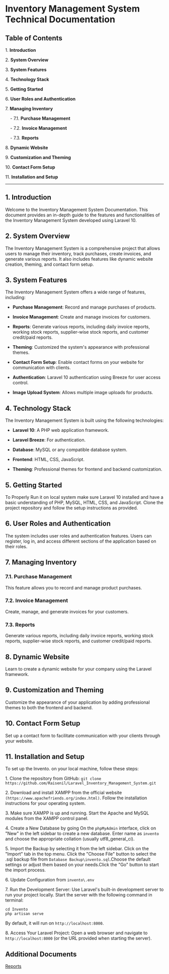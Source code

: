 # Inventory Management System Technical Documentation

## Table of Contents

1\. **Introduction**

2\. **System Overview**

3\. **System Features**

4\. **Technology Stack**

5\. **Getting Started**

6\. **User Roles and Authentication**

7\. **Managing Inventory**

    - 7.1. **Purchase Management**

    - 7.2. **Invoice Management**

    - 7.3. **Reports**

8\. **Dynamic Website**

9\. **Customization and Theming**

10\. **Contact Form Setup**

11\. **Installation and Setup**

---

## 1. Introduction

Welcome to the Inventory Management System Documentation. This document provides an in-depth guide to the features and functionalities of the Inventory Management System developed using Laravel 10.

## 2. System Overview

The Inventory Management System is a comprehensive project that allows users to manage their inventory, track purchases, create invoices, and generate various reports. It also includes features like dynamic website creation, theming, and contact form setup.

## 3. System Features

The Inventory Management System offers a wide range of features, including:

- **Purchase Management**: Record and manage purchases of products.

- **Invoice Management**: Create and manage invoices for customers.

- **Reports**: Generate various reports, including daily invoice reports, working stock reports, supplier-wise stock reports, and customer credit/paid reports.

- **Theming**: Customized the system's appearance with professional themes.

- **Contact Form Setup**: Enable contact forms on your website for communication with clients.

- **Authentication**: Laravel 10 authentication using Breeze for user access control.

- **Image Upload System**: Allows multiple image uploads for products.

## 4. Technology Stack

The Inventory Management System is built using the following technologies:

- **Laravel 10**: A PHP web application framework.

- **Laravel Breeze**: For authentication.

- **Database**: MySQL or any compatible database system.

- **Frontend**: HTML, CSS, JavaScript.

- **Theming**: Professional themes for frontend and backend customization.

## 5. Getting Started

To Properly Run it on local system make sure Laravel 10 installed and have a basic understanding of PHP, MySQL, HTML, CSS, and JavaScript. Clone the project repository and follow the setup instructions as provided.

## 6. User Roles and Authentication

The system includes user roles and authentication features. Users can register, log in, and access different sections of the application based on their roles.

## 7. Managing Inventory

### 7.1. Purchase Management

This feature allows you to record and manage product purchases.

### 7.2. Invoice Management

Create, manage, and generate invoices for your customers.

### 7.3. Reports

Generate various reports, including daily invoice reports, working stock reports, supplier-wise stock reports, and customer credit/paid reports.

## 8. Dynamic Website

Learn to create a dynamic website for your company using the Laravel framework.

## 9. Customization and Theming

Customize the appearance of your application by adding professional themes to both the frontend and backend.

## 10. Contact Form Setup

Set up a contact form to facilitate communication with your clients through your website.

## 11. Installation and Setup

To set up the Invento. on your local machine, follow these steps:

1\. Clone the repository from GitHub: `git clone https://github.com/Raisenil/Laravel_Inventory_Management_System.git`

2\. Download and install XAMPP from the official website `(https://www.apachefriends.org/index.html)`. Follow the installation instructions for your operating system.

3\. Make sure XAMPP is up and running. Start the Apache and MySQL modules from the XAMPP control panel.

4\. Create a New Database by going On the `phpMyAdmin` interface, click on "New" in the left sidebar to create a new database.
Enter name as `invento` and choose the appropriate collation (usually utf8_general_ci).

5\. Import the Backup by selecting it from the left sidebar. Click on the "Import" tab in the top menu. Click the "Choose File" button to select the .sql backup file from `Database Backup\invento.sql`.Choose the default settings or adjust them based on your needs.Click the "Go" button to start the import process.

6\. Update Configuration from `invento\.env`

7\. Run the Development Server:
Use Laravel's built-in development server to run your project locally. Start the server with the following command in terminal:

    cd Invento
    php artisan serve

By default, it will run on `http://localhost:8000`.

8\. Access Your Laravel Project:
Open a web browser and navigate to `http://localhost:8000` (or the URL provided when starting the server).

## Additional Documents

[Reports](Inventory_Management_System_Documentation.pdf)
